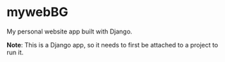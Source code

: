 # mywebBG
My personal website app built with Django.

**Note**: This is a Django app, so it needs to first be attached to a project to run it.
